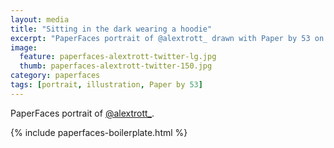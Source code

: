 ```yaml
---
layout: media
title: "Sitting in the dark wearing a hoodie"
excerpt: "PaperFaces portrait of @alextrott_ drawn with Paper by 53 on an iPad."
image: 
  feature: paperfaces-alextrott-twitter-lg.jpg
  thumb: paperfaces-alextrott-twitter-150.jpg
category: paperfaces
tags: [portrait, illustration, Paper by 53]
---
```


PaperFaces portrait of [@alextrott_](http://twitter.com/alextrott_).

{% include paperfaces-boilerplate.html %}
